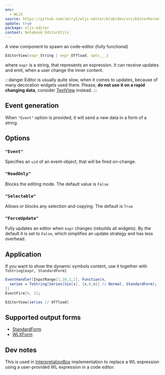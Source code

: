 ```yaml
---
env:
  - WLJS
source: https://github.com/JerryI/wljs-editor/blob/dev/src/EditorKernel.wl
update: true
package: wljs-editor
context: Notebook`EditorUtils`
---
```

A view component to spawn an code-editor (fully functional) 
```mathematica
EditorView[expr_String | expr_Offload, opts___]
```
where `expr` is a string, that represents an expression. It can receive updates and emit, when a user change the inner content.

:::danger
Editor is usually quite slow, when it comes to updates, because of many decoration widgets used there. Please, __do not use it on a rapid changing data__, consider [TextView](frontend/Reference/GUI/TextView.md) instead.
:::
## Event generation
When `"Event"` option is provided, it will send a new data in a form of a string.



## Options
### `"Event"`
Specifies an `uid` of an event-object, that will be fired on-change.

### `"ReadOnly"`
Blocks the editing mode. The default value is `False`

### `"Selectable"`
Allows or blocks any selection and copying. The default is `True`

### `"ForceUpdate"`
Fully updates an editor when `expr` changes (rebuilds all widgets). By the default it is set to `False`, which simplifies an update strategy and has less overhead. 

## Application
If you want to show the dynamic symbols content, use it together with `ToString[expr, StandardForm]`

```mathematica
EventHandler[InputRange[1,10,1,1], Function[n,
  series = ToString[Series[Sin[x], {x,0,n}] // Normal, StandardForm];
]]
EventFire[%, 1];

EditorView[series // Offload]
```

## Supported output forms
- [StandardForm](frontend/Reference/Formatting/StandardForm.md)
- [WLXForm](frontend/Reference/Formatting/WLXForm.md)

## Dev notes
This is used in [InterpretationBox](frontend/Reference/Formatting/Low-level/InterpretationBox.md) implementation to replace a WL expression using a user-provided WL expression in a code editor.






